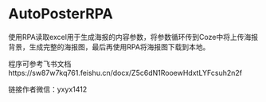 # AutoPosterRPA
使用RPA读取excel用于生成海报的内容参数，将参数循环传到Coze中将上传海报背景，生成完整的海报图，最后再使用RPA将海报图下载到本地。

程序可参考飞书文档https://sw87w7kq761.feishu.cn/docx/Z5c6dN1RooewHdxtLYFcsuh2n2f

链接作者微信：yxyx1412
